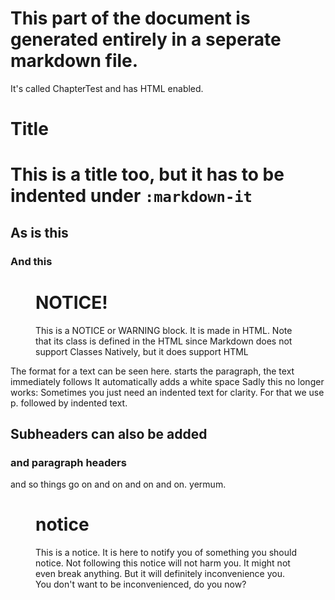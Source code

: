 # This part of the document is generated entirely in a seperate markdown file.

It's called ChapterTest and has HTML enabled.

# Title

# This is a title too, but it has to be indented under `:markdown-it`

## As is this

### And this

  <figure class = "block">
    <h1> NOTICE!</h1>
    <p> This is a NOTICE or WARNING block. It is made in HTML. Note that its class is defined in the HTML since Markdown does not support Classes Natively, but it does support HTML </p> 
  </figure>

The format for a text can be seen here. starts the paragraph, the text immediately follows
It automatically adds a white space
Sadly this no longer works: Sometimes you just need an indented text for clarity. For that we use p. followed by indented text.

## Subheaders can also be added

### and paragraph headers

and so things go on and on and on and on.
yermum.

  <figure class = "block">
    <h1> notice </h1>
    <p>This is a notice. It is here to notify you of something you should notice. Not following this notice will not harm you. It might not even break anything. But it will definitely inconvenience you. You don't want to be inconvenienced, do you now? </p>
</figure>
